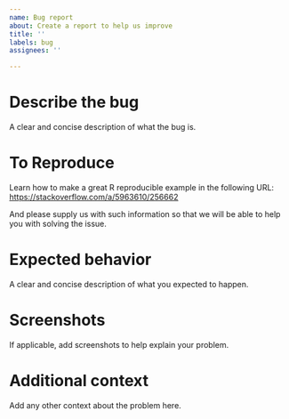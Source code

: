 ```yaml
---
name: Bug report
about: Create a report to help us improve
title: ''
labels: bug
assignees: ''

---
```


# Describe the bug
A clear and concise description of what the bug is.

# To Reproduce

Learn how to make a great R reproducible example in the following URL:
https://stackoverflow.com/a/5963610/256662

And please supply us with such information so that we will be able to help you with solving the issue.



# Expected behavior
A clear and concise description of what you expected to happen.

# Screenshots
If applicable, add screenshots to help explain your problem.

# Additional context
Add any other context about the problem here.
